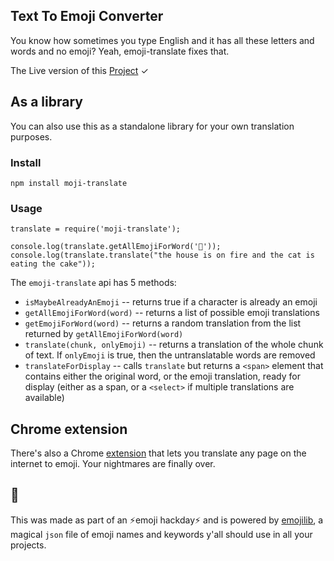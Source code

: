 ## Text To Emoji Converter

You know how sometimes you type English and it has all these letters and words and no emoji? Yeah, emoji-translate fixes that.

The Live version of this [Project](https://iruthayasanthose.github.io/text-to-emoji-converter/) ✓

## As a library

You can also use this as a standalone library for your own translation purposes.

### Install

```
npm install moji-translate
```

### Usage

```
translate = require('moji-translate');

console.log(translate.getAllEmojiForWord('👀'));
console.log(translate.translate("the house is on fire and the cat is eating the cake"));

```

The `emoji-translate` api has 5 methods:

- `isMaybeAlreadyAnEmoji` -- returns true if a character is already an emoji
- `getAllEmojiForWord(word)` -- returns a list of possible emoji translations
- `getEmojiForWord(word)` -- returns a random translation from the list
  returned by `getAllEmojiForWord(word)`
- `translate(chunk, onlyEmoji)` -- returns a translation of the whole chunk of text. If `onlyEmoji` is true, then the untranslatable words are removed
- `translateForDisplay` -- calls `translate` but returns a `<span>` element that contains either the original word, or the emoji translation, ready for display (either as a span, or a `<select>` if multiple translations are
  available)

## Chrome extension

There's also a Chrome [extension](https://chrome.google.com/webstore/detail/emoji-translate/kkkfndlpdajmbgofkidemhkjoinhmojl) that lets you translate any page on the internet to emoji. Your nightmares are finally over.

## 💪

This was made as part of an ⚡️emoji hackday⚡️ and is powered by [emojilib](https://github.com/muan/emojilib), a magical `json` file of emoji names and keywords y'all should use in all your projects.
